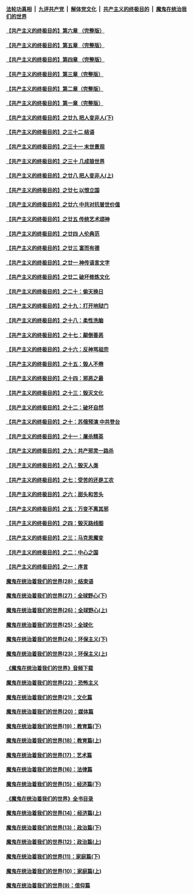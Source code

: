 

####  [法轮功真相](../../../../basic/blob/master/README.md?t=04100001) &nbsp;|&nbsp; [九评共产党](../../../../9ping.md/blob/master/README.md?t=04100001) &nbsp;|&nbsp; [解体党文化](../../../../jtdwh.md/blob/master/README.md?t=04100001)  &nbsp;|&nbsp; [共产主义的终极目的](../../../../gczydzjmd.md/blob/master/README.md?t=04100001) &nbsp;|&nbsp; [魔鬼在统治我们的世界](../../../../mgztzwmdsj.md/blob/master/README.md?t=04100001) 

#### [【共产主义的终极目的】第六章 （完整版）](../pages/nsc422/n11428913.md?t=04100001) 

#### [【共产主义的终极目的】第五章 （完整版）](../pages/nsc422/n11428912.md?t=04100001) 

#### [【共产主义的终极目的】第四章 （完整版）](../pages/nsc422/n11428907.md?t=04100001) 

#### [【共产主义的终极目的】第三章（完整版）](../pages/nsc422/n11428848.md?t=04100001) 

#### [【共产主义的终极目的】第二章（完整版）](../pages/nsc422/n11428831.md?t=04100001) 

#### [【共产主义的终极目的】第一章（完整版）](../pages/nsc422/n11417651.md?t=04100001) 

#### [【共产主义的终极目的】之廿九 把人变非人(下)](../pages/nsc422/n11344140.md?t=04100001) 

#### [【共产主义的终极目的】之三十二 结语](../pages/nsc422/n11360535.md?t=04100001) 

#### [【共产主义的终极目的】之三十一 末世景观](../pages/nsc422/n11351129.md?t=04100001) 

#### [【共产主义的终极目的】之三十 几成狼世界](../pages/nsc422/n11348280.md?t=04100001) 

#### [【共产主义的终极目的】之廿八 把人变非人(上)](../pages/nsc422/n11340492.md?t=04100001) 

#### [【共产主义的终极目的】之廿七 以恨立国](../pages/nsc422/n11336944.md?t=04100001) 

#### [【共产主义的终极目的】之廿六 中共对抗普世价值](../pages/nsc422/n11324785.md?t=04100001) 

#### [【共产主义的终极目的】之廿五 传统艺术颂神](../pages/nsc422/n11296396.md?t=04100001) 

#### [【共产主义的终极目的】之廿四 人伦典范](../pages/nsc422/n11296397.md?t=04100001) 

#### [【共产主义的终极目的】之廿三 富而有德](../pages/nsc422/n11283598.md?t=04100001) 

#### [【共产主义的终极目的】之廿一 神传语言文字](../pages/nsc422/n11263265.md?t=04100001) 

#### [【共产主义的终极目的】之廿二 破坏修炼文化](../pages/nsc422/n11245728.md?t=04100001) 

#### [【共产主义的终极目的】之二十：偷天换日](../pages/nsc422/n11238846.md?t=04100001) 

#### [【共产主义的终极目的】之十九：打开地狱门](../pages/nsc422/n11206376.md?t=04100001) 

#### [【共产主义的终极目的】之十八：柔性洗脑](../pages/nsc422/n11199994.md?t=04100001) 

#### [【共产主义的终极目的】之十七：颠倒善恶](../pages/nsc422/n11179782.md?t=04100001) 

#### [【共产主义的终极目的】之十六：反神骂祖宗](../pages/nsc422/n11166798.md?t=04100001) 

#### [【共产主义的终极目的】之十五：毁人不倦](../pages/nsc422/n11166792.md?t=04100001) 

#### [【共产主义的终极目的】之十四：邪恶之最](../pages/nsc422/n11150249.md?t=04100001) 

#### [【共产主义的终极目的】之十三：毁灭文化](../pages/nsc422/n11135227.md?t=04100001) 

#### [【共产主义的终极目的】之十二：破坏自然](../pages/nsc422/n11135214.md?t=04100001) 

#### [【共产主义的终极目的】之十：苏俄预演 中共登台](../pages/nsc422/n11118424.md?t=04100001) 

#### [【共产主义的终极目的】之十一：屠杀精英](../pages/nsc422/n11118442.md?t=04100001) 

#### [【共产主义的终极目的】之九：共产邪灵一路杀](../pages/nsc422/n11114139.md?t=04100001) 

#### [【共产主义的终极目的】之八：毁灭人类](../pages/nsc422/n11108503.md?t=04100001) 

#### [【共产主义的终极目的】之七：受苦的还是工农](../pages/nsc422/n11101809.md?t=04100001) 

#### [【共产主义的终极目的】之六：甜头和苦头](../pages/nsc422/n11096971.md?t=04100001) 

#### [【共产主义的终极目的】之五：万变不离其邪](../pages/nsc422/n11091285.md?t=04100001) 

#### [【共产主义的终极目的】之四：毁灭路线图](../pages/nsc422/n11086284.md?t=04100001) 

#### [【共产主义的终极目的】之三：马克思魔变](../pages/nsc422/n11061941.md?t=04100001) 

#### [【共产主义的终极目的】之二：中心之国](../pages/nsc422/n11047728.md?t=04100001) 

#### [【共产主义的终极目的】之一：序言](../pages/nsc422/n11086077.md?t=04100001) 

#### [魔鬼在统治着我们的世界(28)：结束语](../pages/nsc422/n10936246.md?t=04100001) 

#### [魔鬼在统治着我们的世界(27)：全球野心(下)](../pages/nsc422/n10928319.md?t=04100001) 

#### [魔鬼在统治着我们的世界(26)：全球野心(上)](../pages/nsc422/n10900318.md?t=04100001) 

#### [魔鬼在统治着我们的世界(25)：全球化](../pages/nsc422/n10788205.md?t=04100001) 

#### [魔鬼在统治着我们的世界(24)：环保主义(下)](../pages/nsc422/n10695307.md?t=04100001) 

#### [魔鬼在统治着我们的世界(23)：环保主义(上)](../pages/nsc422/n10688613.md?t=04100001) 

#### [《魔鬼在统治着我们的世界》音频下载](../pages/nsc422/n10635553.md?t=04100001) 

#### [魔鬼在统治着我们的世界(22)：恐怖主义](../pages/nsc422/n10614727.md?t=04100001) 

#### [魔鬼在统治着我们的世界(21)：文化篇](../pages/nsc422/n10597706.md?t=04100001) 

#### [魔鬼在统治着我们的世界(20)：媒体篇](../pages/nsc422/n10586579.md?t=04100001) 

#### [魔鬼在统治着我们的世界(19)：教育篇(下)](../pages/nsc422/n10564808.md?t=04100001) 

#### [魔鬼在统治着我们的世界(18)：教育篇(上)](../pages/nsc422/n10526970.md?t=04100001) 

#### [魔鬼在统治着我们的世界(17)：艺术篇](../pages/nsc422/n10499093.md?t=04100001) 

#### [魔鬼在统治着我们的世界(16)：法律篇](../pages/nsc422/n10485969.md?t=04100001) 

#### [魔鬼在统治着我们的世界(15)：经济篇(下)](../pages/nsc422/n10469975.md?t=04100001) 

#### [《魔鬼在统治着我们的世界》全书目录](../pages/nsc422/n10464261.md?t=04100001) 

#### [魔鬼在统治着我们的世界(14)：经济篇(上)](../pages/nsc422/n10457370.md?t=04100001) 

#### [魔鬼在统治着我们的世界(13)：政治篇(下)](../pages/nsc422/n10448270.md?t=04100001) 

#### [魔鬼在统治着我们的世界(12)：政治篇(上)](../pages/nsc422/n10444576.md?t=04100001) 

#### [魔鬼在统治着我们的世界(11)：家庭篇(下)](../pages/nsc422/n10440961.md?t=04100001) 

#### [魔鬼在统治着我们的世界(10)：家庭篇(上)](../pages/nsc422/n10435448.md?t=04100001) 

#### [魔鬼在统治着我们的世界(9)：信仰篇](../pages/nsc422/n10432159.md?t=04100001) 

